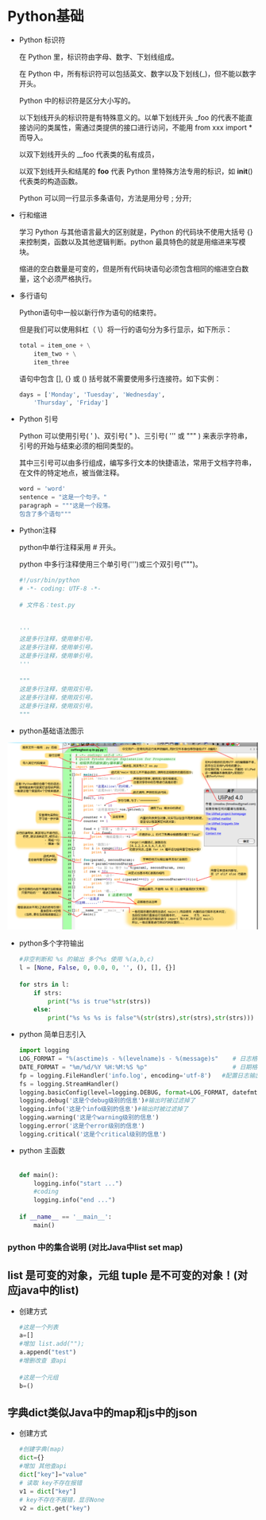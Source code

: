 # Python基础

- Python 标识符

    在 Python 里，标识符由字母、数字、下划线组成。

    在 Python 中，所有标识符可以包括英文、数字以及下划线(_)，但不能以数字开头。

    Python 中的标识符是区分大小写的。

    以下划线开头的标识符是有特殊意义的。以单下划线开头 _foo 的代表不能直接访问的类属性，需通过类提供的接口进行访问，不能用 from xxx import * 而导入。

    以双下划线开头的 __foo 代表类的私有成员，
    
    以双下划线开头和结尾的 __foo__ 代表 Python 里特殊方法专用的标识，如 __init__() 代表类的构造函数。

    Python 可以同一行显示多条语句，方法是用分号 ; 分开;
   
- 行和缩进

    学习 Python 与其他语言最大的区别就是，Python 的代码块不使用大括号 {} 来控制类，函数以及其他逻辑判断。python 最具特色的就是用缩进来写模块。


    缩进的空白数量是可变的，但是所有代码块语句必须包含相同的缩进空白数量，这个必须严格执行。

- 多行语句

    Python语句中一般以新行作为语句的结束符。

    但是我们可以使用斜杠（ \）将一行的语句分为多行显示，如下所示：
    ```py
    total = item_one + \
        item_two + \
        item_three
    ```
    语句中包含 [], {} 或 () 括号就不需要使用多行连接符。如下实例：

    ```py
    days = ['Monday', 'Tuesday', 'Wednesday',
        'Thursday', 'Friday']

    ```

- Python 引号

    Python 可以使用引号( ' )、双引号( " )、三引号( ''' 或 """ ) 来表示字符串，引号的开始与结束必须的相同类型的。

    其中三引号可以由多行组成，编写多行文本的快捷语法，常用于文档字符串，在文件的特定地点，被当做注释。
    ```py
    word = 'word'
    sentence = "这是一个句子。"
    paragraph = """这是一个段落。
    包含了多个语句"""
    ```
- Python注释

    python中单行注释采用 # 开头。

    python 中多行注释使用三个单引号(''')或三个双引号(""")。
    ```py
    #!/usr/bin/python
    # -*- coding: UTF-8 -*-

    # 文件名：test.py


    '''
    这是多行注释，使用单引号。
    这是多行注释，使用单引号。
    这是多行注释，使用单引号。
    '''

    """
    这是多行注释，使用双引号。
    这是多行注释，使用双引号。
    这是多行注释，使用双引号。
    """

    ```
- python基础语法图示

![基础语法图](../../Picture/Python%E5%9F%BA%E7%A1%80%E8%AF%AD%E6%B3%95%E8%AF%B4%E6%98%8E.png)

- python多个字符输出

    ```py
    #非空判断和 %s 的输出 多个%s 使用 %(a,b,c)
    l = [None, False, 0, 0.0, 0, '', (), [], {}]

    for strs in l:
        if strs:
            print("%s is true"%str(strs))
        else:
            print("%s %s %s is false"%(str(strs),str(strs),str(strs)))
    ```

- python 简单日志引入

    ```py
    import logging
    LOG_FORMAT = "%(asctime)s - %(levelname)s - %(message)s"    # 日志格式化输出
    DATE_FORMAT = "%m/%d/%Y %H:%M:%S %p"                        # 日期格式
    fp = logging.FileHandler('info.log', encoding='utf-8')   #配置日志输出文件和编码格式
    fs = logging.StreamHandler()
    logging.basicConfig(level=logging.DEBUG, format=LOG_FORMAT, datefmt=DATE_FORMAT, handlers=[fp, fs])    # 调用
    logging.debug('这是个debug级别的信息')#输出时被过滤掉了
    logging.info('这是个info级别的信息')#输出时被过滤掉了
    logging.warning('这是个warning级别的信息')
    logging.error('这是个error级别的信息')
    logging.critical('这是个critical级别的信息')
    ```

- python 主函数

    ```py

    def main():
        logging.info("start ...")
        #coding
        logging.info("end ...")

    if __name__ == '__main__':
        main()
    ```

### python 中的集合说明 (对比Java中list set map)

## list 是可变的对象，元组 tuple 是不可变的对象！(对应java中的list)

- 创建方式

    ```py
    #这是一个列表
    a=[]
    #增加 list.add(""); 
    a.append("test")
    #增删改查 查api

    #这是一个元组
    b=()
    ``` 

## 字典dict类似Java中的map和js中的json

- 创建方式

    ```py
    #创建字典(map)
    dict={}
    #增加 其他查api
    dict["key"]="value"
    # 读取 key不存在报错
    v1 = dict["key"] 
    # key不存在不报错，显示None
    v2 = dict.get("key")
    ```